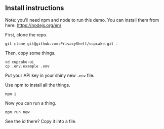 

## Install instructions

Note: you'll need npm and node to run this demo. You can install them from here: https://nodejs.org/en/

First, clone the repo.

`git clone git@github.com:PrivacyShell/cupcake.git .`

Then, copy some things.

`cd cupcake-ui`  
`cp .env.example .env`

Put your API key in your shiny new `.env` file.

Use npm to install all the things.

`npm i`

Now you can run a thing.

`npm run new`

See the id there? Copy it into a file.

